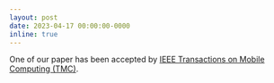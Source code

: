 ```yaml
---
layout: post
date: 2023-04-17 00:00:00-0000
inline: true
---
```

One of our paper has been accepted by  [IEEE Transactions on Mobile Computing (TMC)](https://ieeexplore.ieee.org/xpl/RecentIssue.jsp?punumber=7755). 
